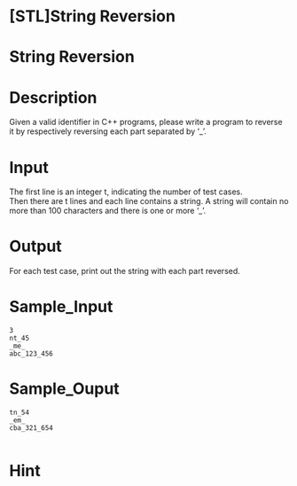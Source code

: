 # [STL]String Reversion

# String Reversion

# Description
<p>Given a valid identifier in C++ programs, please write a program to reverse it by respectively reversing each part separated by &lsquo;_&rsquo;.</p>

# Input
<p>The first line is an integer t, indicating the number of test cases.<br />
Then there are t lines and each line contains a string. A string will contain no more than 100 characters and there is one or more &lsquo;_&rsquo;.</p>

# Output
<p>For each test case, print out the string with each part reversed.</p>

# Sample_Input
```
3
nt_45
_me_
abc_123_456
```

# Sample_Ouput
```
tn_54
_em_
cba_321_654


```

# Hint


